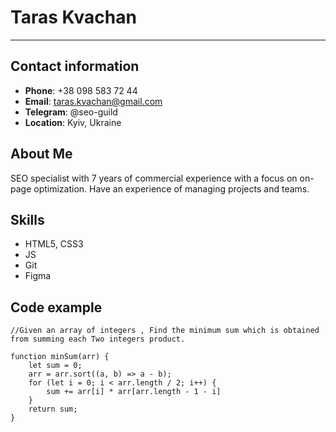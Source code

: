 # Taras Kvachan

***

## Contact information

- **Phone**: +38 098 583 72 44
- **Email**: taras.kvachan@gmail.com
- **Telegram**: @seo-guild
- **Location**: Kyiv, Ukraine

## About Me

SEO specialist with 7 years of commercial experience with a focus on on-page optimization. Have an experience of managing projects and teams.

## Skills

- HTML5, CSS3
- JS
- Git
- Figma

## Code example

    //Given an array of integers , Find the minimum sum which is obtained from summing each Two integers product.

    function minSum(arr) {
        let sum = 0;
        arr = arr.sort((a, b) => a - b);
        for (let i = 0; i < arr.length / 2; i++) {
            sum += arr[i] * arr[arr.length - 1 - i]
        }
        return sum;
    }
